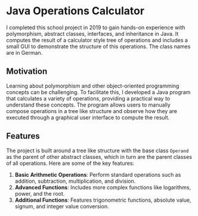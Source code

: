 # Java Operations Calculator

I completed this school project in 2019 to gain hands-on experience with polymorphism, abstract classes, interfaces, and inheritance in Java. It computes the result of a calculator style tree of operations and includes a small GUI to demonstrate the structure of this operations. The class names are in German.

## Motivation

Learning about polymorphism and other object-oriented programming concepts can be challenging. To facilitate this, I developed a Java program that calculates a variety of operations, providing a practical way to understand these concepts. The program allows users to manually compose operations in a tree like structure and observe how they are executed through a graphical user interface to compute the result.

## Features

The project is built around a tree like structure with the base class `Operand` as the parent of other abstract classes, which in turn are the parent classes of all operations. Here are some of the key features:

1. **Basic Arithmetic Operations**: Perform standard operations such as addition, subtraction, multiplication, and division.
2. **Advanced Functions**: Includes more complex functions like logarithms, power, and the root.
3. **Additional Functions**: Features trigonometric functions, absolute value, signum, and integer value conversion.


